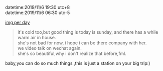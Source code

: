 datetime:2019/11/6 19:30 utc+8  
datetime:2019/11/6 06:30 utc-5  

[img per day](../imgs/Image002.jpg)  

> it's cold too,but good thing is today is sunday, and there has a while warm air in house.   
> she's not bad for now, i hope i can be there company with her.  
> we video talk on wechat again.  
> she's so beautiful,why i don't realize that before,fml.  

baby,you can do so much things ,this is just a station on your big trip:)  
